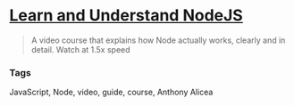 # [Learn and Understand NodeJS](https://www.udemy.com/understand-javascript/)

> A video course that explains how Node actually works, clearly and in detail. Watch at 1.5x speed

### Tags

JavaScript, Node, video, guide, course, Anthony Alicea